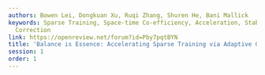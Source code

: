 ```yaml
---
authors: Bowen Lei, Dongkuan Xu, Ruqi Zhang, Shuren He, Bani Mallick
keywords: Sparse Training, Space-time Co-efficiency, Acceleration, Stability, Gradient
  Correction
link: https://openreview.net/forum?id=Pby7pqtBYN
title: 'Balance is Essence: Accelerating Sparse Training via Adaptive Gradient Correction'
session: 1
order: 1
---
```

